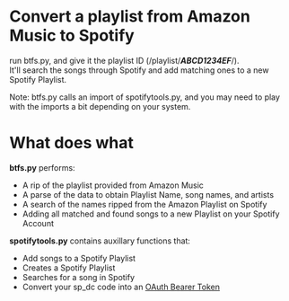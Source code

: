 # Convert a playlist from Amazon Music to Spotify
run btfs.py, and give it the playlist ID (/playlist/**_ABCD1234EF_**/). <br>
It'll search the songs through Spotify and add matching ones to a new Spotify Playlist.

Note: btfs.py calls an import of spotifytools.py, and you may need to play with the imports a bit depending on your system.

# What does what
**btfs.py** performs:
* A rip of the playlist provided from Amazon Music
* A parse of the data to obtain Playlist Name, song names, and artists
* A search of the names ripped from the Amazon Playlist on Spotify
* Adding all matched and found songs to a new Playlist on your Spotify Account

**spotifytools.py** contains auxillary functions that:
* Add songs to a Spotify Playlist
* Creates a Spotify Playlist
* Searches for a song in Spotify
* Convert your sp_dc code into an [OAuth Bearer Token](https://www.oauth.com/oauth2-servers/differences-between-oauth-1-2/bearer-tokens/)
